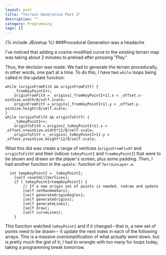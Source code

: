 ```yaml
---
layout: post
title: "Terrain Generation Part 3"
description: ""
category: Programming
tags: []
---
```

{% include JB/setup %}
###Procedural Generation was a headache

I've noticed that adding a cosine-modified curve to the existing terrain map was taking about 2 minutes to preload after pressing "Play."

Thus, the decision was made: We had to generate the terrain procedurally, in other words, one part at a time.
To do this, I have two `while` loops being called in the update function:

    while (originFromFitX && originFromFitY) {
        _fromKeyPointI++;
        originFromFitX = _origins[_fromKeyPointI+1].x < _offset.x-winSize.width/8/self.scale;
        originFromFitY =_origins[_fromKeyPointI+1].y < _offset.y-winSize.height/8/self.scale;
    }
    while (originToFitX && originToFitY) {
        _toKeyPointI++;
        originToFitX =_origins[_toKeyPointI+1].x < _offset.x+winSize.width*12/8/self.scale;
        originToFitY = _origins[_toKeyPointI+1].y < _offset.y+winSize.height*12/8/self.scale;

What this did was create a range of verticies (`originFromFixXY` and `originToFitXY` and their indices `toKeyPointI` and `fromKeyPointI`) that were to be shown and drawn on the player's screen, plus some padding.
Then, I had another function in the `update:` function of `TerrainLayer.m`.

      int tempKeyPointI = _toKeyPointI;
        [self resetHillVertices];
        if (_toKeyPointI>tempKeyPointI) {
            // If a new origin set of points is needed, redraw and update
            [self setRandomVars];
            [self generateOriginAngles];
            [self generateOrigins];
            [self generateLines];
            [self draw];
            [self curveLines];
        }

This funciton watched `toKeyPointI` and if it changed--that is, a new set of points need to be drawn-- it update the next index in each of the following arrays.
This is a massive oversimplification of what actually went down, but is pretty much the gist of it; I had to wrangle with too many for loops today, taking a programming break tomorrow.
